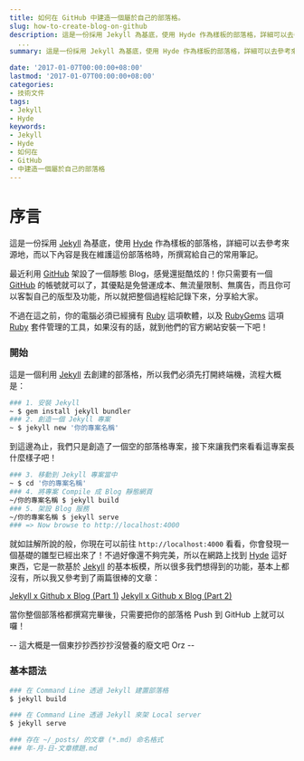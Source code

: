 ```yaml
---
title: 如何在 GitHub 中建造一個屬於自己的部落格。
slug: how-to-create-blog-on-github
description: 這是一份採用 Jekyll 為基底，使用 Hyde 作為樣板的部落格，詳細可以去參考來源地，而以下內容是我在維護這份部落格時，所撰寫給自己的常用筆記
  ...
summary: 這是一份採用 Jekyll 為基底，使用 Hyde 作為樣板的部落格，詳細可以去參考來源地，而以下內容是我在維護這份部落格時，所撰寫給自己的常用筆記

date: '2017-01-07T00:00:00+08:00'
lastmod: '2017-01-07T00:00:00+08:00'
categories:
- 技術文件
tags:
- Jekyll
- Hyde
keywords:
- Jekyll
- Hyde
- 如何在
- GitHub
- 中建造一個屬於自己的部落格
---
```


# 序言

這是一份採用 [Jekyll](http://jekyllrb.com) 為基底，使用 [Hyde](https://github.com/poole/hyde) 作為樣板的部落格，詳細可以去參考來源地，而以下內容是我在維護這份部落格時，所撰寫給自己的常用筆記。

最近利用 [GitHub](https://github.com) 架設了一個靜態 Blog，感覺還挺酷炫的！你只需要有一個 [GitHub](https://github.com) 的帳號就可以了，其優點是免營運成本、無流量限制、無廣告，而且你可以客製自己的版型及功能，所以就把整個過程給記錄下來，分享給大家。

不過在這之前，你的電腦必須已經擁有 [Ruby](https://www.ruby-lang.org/zh_tw/) 這項軟體，以及 [RubyGems](https://rubygems.org) 這項 [Ruby](https://www.ruby-lang.org/zh_tw/) 套件管理的工具，如果沒有的話，就到他們的官方網站安裝一下吧！

### 開始

這是一個利用 [Jekyll](https://jekyllrb.com) 去創建的部落格，所以我們必須先打開終端機，流程大概是：

```sh
### 1. 安裝 Jekyll
~ $ gem install jekyll bundler
### 2. 創造一個 Jekyll 專案
~ $ jekyll new '你的專案名稱'
```

到這邊為止，我們只是創造了一個空的部落格專案，接下來讓我們來看看這專案長什麼樣子吧！

```sh
### 3. 移動到 Jekyll 專案當中
~ $ cd '你的專案名稱'
### 4. 將專案 Compile 成 Blog 靜態網頁
~/你的專案名稱 $ jekyll build
### 5. 架設 Blog 服務
~/你的專案名稱 $ jekyll serve
### => Now browse to http://localhost:4000
```

就如註解所說的般，你現在可以前往 `http://localhost:4000` 看看，你會發現一個基礎的雛型已經出來了！不過好像還不夠完美，所以在網路上找到 [Hyde](https://github.com/poole/hyde) 這好東西，它是一款基於 [Jekyll](https://jekyllrb.com) 的基本板模，所以很多我們想得到的功能，基本上都沒有，所以我又參考到了兩篇很棒的文章：

[Jekyll x Github x Blog (Part 1)](https://rhadow.github.io/2015/02/18/Jekyll-x-Github-x-Blog-Part1/)
[Jekyll x Github x Blog (Part 2)](https://rhadow.github.io/2015/02/20/Jekyll-x-Github-x-Blog-Part2/)

當你整個部落格都撰寫完畢後，只需要把你的部落格 Push 到 GitHub 上就可以囉！

-- 這大概是一個東抄抄西抄抄沒營養的廢文吧 Orz --

### 基本語法

```sh
### 在 Command Line 透過 Jekyll 建置部落格
$ jekyll build

### 在 Command Line 透過 Jekyll 來架 Local server
$ jekyll serve

### 存在 ~/_posts/ 的文章 (*.md) 命名格式
### 年-月-日-文章標題.md
```